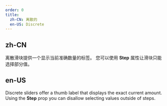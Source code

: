 ```yaml
---
order: 0
title:
  zh-CN: 离散的
  en-US: Discrete
---
```


## zh-CN

离散滑块提供一个显示当前准确数量的标签。 您可以使用 **Step** 属性让滑块只能选择部分值。

## en-US

Discrete sliders offer a thumb label that displays the exact current amount. Using the **Step** prop you can disallow selecting values outside of steps.
